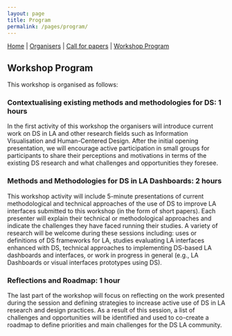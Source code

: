 ```yaml
---
layout: page
title: Program
permalink: /pages/program/
---
```


[Home]({{site.baseurl}}/pages/index) | [Organisers]({{site.baseurl}}/pages/about) | [Call for papers]({{site.baseurl}}/pages/call) | [Workshop Program]({{site.baseurl}}/pages/program)

## Workshop Program

This workshop is organised as follows:

### Contextualising existing methods and methodologies for DS: 1 hours

In the first activity of this workshop the organisers will introduce current work on DS in LA and 
other research fields such as Information Visualisation and Human-Centered Design. After the 
initial opening presentation, we will encourage active participation in small groups for 
participants to share their perceptions and motivations in terms of the existing DS research and 
what challenges and opportunities they foresee. 


### Methods and Methodologies for DS in LA Dashboards: 2 hours 

This workshop activity will include 5-minute presentations of current methodological and technical 
approaches of the use of DS to improve LA interfaces submitted to this workshop (in the form of 
short papers). Each presenter will explain their technical or methodological approaches and 
indicate the challenges they have faced running their studies. A variety of research will be 
welcome during these sessions including: uses or definitions of DS frameworks for LA, studies 
evaluating LA interfaces enhanced with DS, technical approaches to implementing DS-based LA 
dashboards and interfaces, or work in progress in general (e.g., LA Dashboards or visual interfaces 
prototypes using DS).

### Reflections and Roadmap: 1 hour

The last part of the workshop will focus on reflecting on the work presented during the session and 
defining strategies to increase active use of DS in LA research and design practices. As a result 
of this session, a list of challenges and opportunities will be identified and used to co-create a 
roadmap to define priorities and main challenges for the DS LA community.



